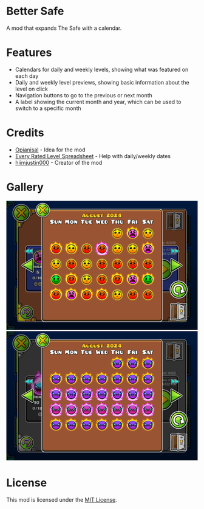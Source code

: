 # Better Safe
A mod that expands The Safe with a calendar.

# Features
- Calendars for daily and weekly levels, showing what was featured on each day
- Daily and weekly level previews, showing basic information about the level on click
- Navigation buttons to go to the previous or next month
- A label showing the current month and year, which can be used to switch to a specific month

# Credits
- [Opianisal](https://gdbrowser.com/u/25221350) - Idea for the mod
- [Every Rated Level Spreadsheet](https://docs.google.com/spreadsheets/d/1BBx9X8IYBtr7dA5cWu_smM2XBkLZzCXy7TjeEWRgag0) - Help with daily/weekly dates
- [hiimjustin000](https://gdbrowser.com/u/7466002) - Creator of the mod

# Gallery
![Daily Calendar](./resources/daily-calendar.png)\
![Weekly Calendar](./resources/weekly-calendar.png)

# License
This mod is licensed under the [MIT License](./LICENSE).